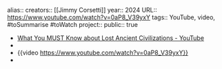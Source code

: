 alias::
creators:: [[Jimmy Corsetti]] 
year:: 2024
URL:: https://www.youtube.com/watch?v=0aP8_V39yxY
tags:: YouTube, video, #toSummarise #toWatch 
project::
public:: true

- [What You MUST Know about Lost Ancient Civilizations - YouTube](https://www.youtube.com/watch?v=0aP8_V39yxY)
-
- {{video https://www.youtube.com/watch?v=0aP8_V39yxY}}
-